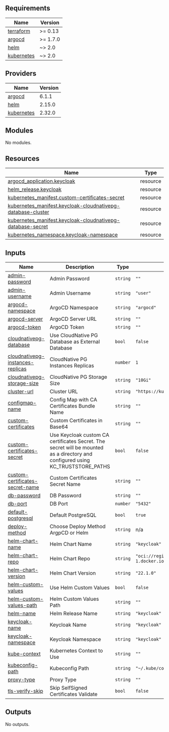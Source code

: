 <!-- BEGIN_TF_DOCS -->
## Requirements

| Name | Version |
|------|---------|
| <a name="requirement_terraform"></a> [terraform](#requirement\_terraform) | >= 0.13 |
| <a name="requirement_argocd"></a> [argocd](#requirement\_argocd) | >= 1.7.0 |
| <a name="requirement_helm"></a> [helm](#requirement\_helm) | ~> 2.0 |
| <a name="requirement_kubernetes"></a> [kubernetes](#requirement\_kubernetes) | ~> 2.0 |

## Providers

| Name | Version |
|------|---------|
| <a name="provider_argocd"></a> [argocd](#provider\_argocd) | 6.1.1 |
| <a name="provider_helm"></a> [helm](#provider\_helm) | 2.15.0 |
| <a name="provider_kubernetes"></a> [kubernetes](#provider\_kubernetes) | 2.32.0 |

## Modules

No modules.

## Resources

| Name | Type |
|------|------|
| [argocd_application.keycloak](https://registry.terraform.io/providers/oboukili/argocd/latest/docs/resources/application) | resource |
| [helm_release.keycloak](https://registry.terraform.io/providers/hashicorp/helm/latest/docs/resources/release) | resource |
| [kubernetes_manifest.custom-certificates-secret](https://registry.terraform.io/providers/hashicorp/kubernetes/latest/docs/resources/manifest) | resource |
| [kubernetes_manifest.keycloak-cloudnativepg-database-cluster](https://registry.terraform.io/providers/hashicorp/kubernetes/latest/docs/resources/manifest) | resource |
| [kubernetes_manifest.keycloak-cloudnativepg-database-secret](https://registry.terraform.io/providers/hashicorp/kubernetes/latest/docs/resources/manifest) | resource |
| [kubernetes_namespace.keycloak-namespace](https://registry.terraform.io/providers/hashicorp/kubernetes/latest/docs/resources/namespace) | resource |

## Inputs

| Name | Description | Type | Default | Required |
|------|-------------|------|---------|:--------:|
| <a name="input_admin-password"></a> [admin-password](#input\_admin-password) | Admin Password | `string` | `""` | no |
| <a name="input_admin-username"></a> [admin-username](#input\_admin-username) | Admin Username | `string` | `"user"` | no |
| <a name="input_argocd-namespace"></a> [argocd-namespace](#input\_argocd-namespace) | ArgoCD Namespace | `string` | `"argocd"` | no |
| <a name="input_argocd-server"></a> [argocd-server](#input\_argocd-server) | ArgoCD Server URL | `string` | `""` | no |
| <a name="input_argocd-token"></a> [argocd-token](#input\_argocd-token) | ArgoCD Token | `string` | `""` | no |
| <a name="input_cloudnativepg-database"></a> [cloudnativepg-database](#input\_cloudnativepg-database) | Use CloudNative PG Database as External Database | `bool` | `false` | no |
| <a name="input_cloudnativepg-instances-replicas"></a> [cloudnativepg-instances-replicas](#input\_cloudnativepg-instances-replicas) | CloudNative PG Instances Replicas | `number` | `1` | no |
| <a name="input_cloudnativepg-storage-size"></a> [cloudnativepg-storage-size](#input\_cloudnativepg-storage-size) | CloudNative PG Storage Size | `string` | `"10Gi"` | no |
| <a name="input_cluster-url"></a> [cluster-url](#input\_cluster-url) | Cluster URL | `string` | `"https://kubernetes.default.svc"` | no |
| <a name="input_configmap-name"></a> [configmap-name](#input\_configmap-name) | Config Map with CA Certificates Bundle Name | `string` | `""` | no |
| <a name="input_custom-certificates"></a> [custom-certificates](#input\_custom-certificates) | Custom Certificates in Base64 | `string` | `""` | no |
| <a name="input_custom-certificates-secret"></a> [custom-certificates-secret](#input\_custom-certificates-secret) | Use Keycloak custom CA certificates Secret. The secret will be mounted as a directory and configured using KC\_TRUSTSTORE\_PATHS | `bool` | `false` | no |
| <a name="input_custom-certificates-secret-name"></a> [custom-certificates-secret-name](#input\_custom-certificates-secret-name) | Custom Certificates Secret Name | `string` | `""` | no |
| <a name="input_db-password"></a> [db-password](#input\_db-password) | DB Password | `string` | `""` | no |
| <a name="input_db-port"></a> [db-port](#input\_db-port) | DB Port | `number` | `"5432"` | no |
| <a name="input_default-postgresql"></a> [default-postgresql](#input\_default-postgresql) | Default PostgreSQL | `bool` | `true` | no |
| <a name="input_deploy-method"></a> [deploy-method](#input\_deploy-method) | Choose Deploy Method ArgpCD or Helm | `string` | n/a | yes |
| <a name="input_helm-chart-name"></a> [helm-chart-name](#input\_helm-chart-name) | Helm Chart Name | `string` | `"keycloak"` | no |
| <a name="input_helm-chart-repo"></a> [helm-chart-repo](#input\_helm-chart-repo) | Helm Chart Repo | `string` | `"oci://registry-1.docker.io/bitnamicharts/"` | no |
| <a name="input_helm-chart-version"></a> [helm-chart-version](#input\_helm-chart-version) | Helm Chart Version | `string` | `"22.1.0"` | no |
| <a name="input_helm-custom-values"></a> [helm-custom-values](#input\_helm-custom-values) | Use Helm Custom Values | `bool` | `false` | no |
| <a name="input_helm-custom-values-path"></a> [helm-custom-values-path](#input\_helm-custom-values-path) | Helm Custom Values Path | `string` | `""` | no |
| <a name="input_helm-name"></a> [helm-name](#input\_helm-name) | Helm Release Name | `string` | `"keycloak"` | no |
| <a name="input_keycloak-name"></a> [keycloak-name](#input\_keycloak-name) | Keycloak Name | `string` | `"keycloak"` | no |
| <a name="input_keycloak-namespace"></a> [keycloak-namespace](#input\_keycloak-namespace) | Keycloak Namespace | `string` | `"keycloak"` | no |
| <a name="input_kube-context"></a> [kube-context](#input\_kube-context) | Kubernetes Context to Use | `string` | `""` | no |
| <a name="input_kubeconfig-path"></a> [kubeconfig-path](#input\_kubeconfig-path) | Kubeconfig Path | `string` | `"~/.kube/config"` | no |
| <a name="input_proxy-type"></a> [proxy-type](#input\_proxy-type) | Proxy Type | `string` | `""` | no |
| <a name="input_tls-verify-skip"></a> [tls-verify-skip](#input\_tls-verify-skip) | Skip SelfSigned Certificates Validate | `bool` | `false` | no |

## Outputs

No outputs.
<!-- END_TF_DOCS -->
